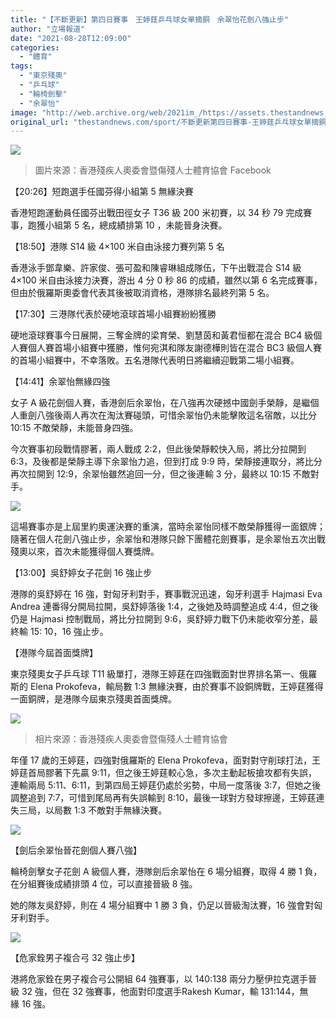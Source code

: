 ```yaml
---
title: "【不斷更新】第四日賽事　王婷莛乒乓球女單摘銅　余翠怡花劍八強止步"
author: "立場報道"
date: "2021-08-28T12:09:00"
categories:
  - "體育"
tags:
  - "東京殘奧"
  - "乒乓球"
  - "輪椅劍擊"
  - "余翠怡"
image: "http://web.archive.org/web/2021im_/https://assets.thestandnews.com/media/photos/1-03.png"
original_url: "thestandnews.com/sport/不斷更新第四日賽事-王婷莛乒乓球女單摘銅-奪港隊今屆首面獎牌"
---
```

![](http://web.archive.org/web/2021im_/https://assets.thestandnews.com/media/photos/1-03.png)
> 圖片來源：香港殘疾人奧委會暨傷殘人士體育協會 Facebook

【20:26】短跑選手任國芬得小組第 5 無緣決賽

香港短跑運動員任國芬出戰田徑女子 T36 級 200 米初賽，以 34 秒 79 完成賽事，跑獲小組第 5 名，總成績排第 10 ，未能晉身決賽。

【18:50】港隊 S14 級 4×100 米自由泳接力賽列第 5 名

香港泳手鄧韋樂、許家俊、張可盈和陳睿琳組成隊伍，下午出戰混合 S14 級 4×100 米自由泳接力決賽，游出 4 分 0 秒 86 的成績，雖然以第 6 名完成賽事，但由於俄羅斯奧委會代表其後被取消資格，港隊排名最終列第 5 名。

【17:30】三港隊代表於硬地滾球首場小組賽紛紛獲勝

硬地滾球賽事今日展開，三奪金牌的梁育榮、劉慧茵和黃君恒都在混合 BC4 級個人賽個人賽首場小組賽中獲勝，惟何宛淇和隊友謝德樺則皆在混合 BC3 級個人賽的首場小組賽中，不幸落敗。五名港隊代表明日將繼續迎戰第二場小組賽。

【14:41】余翠怡無緣四強

女子 A 級花劍個人賽，香港劍后余翠怡，在八強再次硬撼中國劍手榮靜，是繼個人重劍八強後兩人再次在淘汰賽碰頭，可惜余翠怡仍未能擊敗這名宿敵，以比分 10:15 不敵榮靜，未能晉身四強。

今次賽事初段戰情膠著，兩人戰成 2:2，但此後榮靜較快入局，將比分拉開到 6:3，及後都是榮靜主導下余翠怡力追，但到打成 9:9 時，榮靜接連取分，將比分再次拉開到 12:9，余翠怡雖然追回一分，但之後連輸 3 分，最終以 10:15 不敵對手。

![](http://web.archive.org/web/2021im_/https://assets.thestandnews.com/media/photos/240649346_4483407438411508_8670527673793118780_n.png)

這場賽事亦是上屆里約奧運決賽的重演，當時余翠怡同樣不敵榮靜獲得一面銀牌；隨著在個人花劍八強止步，余翠怡和港隊只餘下團體花劍賽事，是余翠怡五次出戰殘奧以來，首次未能獲得個人賽獎牌。

【13:00】吳舒婷女子花劍 16 強止步

港隊的吳舒婷在 16 強，對匈牙利對手，賽事戰況迅速，匈牙利選手 Hajmasi Eva Andrea 連番得分開局拉開，吳舒婷落後 1:4，之後她及時調整追成 4:4，但之後仍是 Hajmasi 控制戰局，將比分拉開到 9:6，吳舒婷力戰下仍未能收窄分差，最終輸 15: 10，16 強止步。

【港隊今屆首面獎牌】

東京殘奧女子乒乓球 T11 級單打，港隊王婷莛在四強戰面對世界排名第一、俄羅斯的 Elena Prokofeva，輸局數 1:3 無緣決賽，由於賽事不設銅牌戰，王婷莛獲得一面銅牌，是港隊今屆東京殘奧首面獎牌。

![](http://web.archive.org/web/2021im_/https://assets.thestandnews.com/media/photos/%E6%AE%98%E5%A5%A7%E4%B9%92%E4%B9%93%E6%B3%A2.jpeg)
> 相片來源：香港殘疾人奧委會暨傷殘人士體育協會

年僅 17 歲的王婷莛，四強對俄羅斯的 Elena Prokofeva，面對對守削球打法，王婷莛首局膠著下先贏 9:11，但之後王婷莛較心急，多次主動起板搶攻都有失誤，連輸兩局 5:11、6:11，到第四局王婷莛仍處於劣勢，中局一度落後 3:7，但她之後調整追到 7:7，可惜到尾局再有失誤輸到 8:10，最後一球對方發球擦邊，王婷莛連失三局，以局數 1:3 不敵對手無緣決賽。

![](http://web.archive.org/web/2021im_/https://assets.thestandnews.com/media/photos/240462698_4483011055117813_4208464119595038795_n_AF9DUOP.png)

【劍后余翠怡晉花劍個人賽八強】

輪椅劍擊女子花劍 A 級個人賽，港隊劍后余翠怡在 6 場分組賽，取得 4 勝 1 負，在分組賽後成績排頭 4 位，可以直接晉級 8 強。

她的隊友吳舒婷，則在 4 場分組賽中 1 勝 3 負，仍足以晉級淘汰賽，16 強會對匈牙利對手。

![](http://web.archive.org/web/2021im_/https://assets.thestandnews.com/media/photos/240446946_4483241625094756_7247862425112237923_n.png)

【危家銓男子複合弓 32 強止步】

港將危家銓在男子複合弓公開組 64 強賽事，以 140:138 兩分力壓伊拉克選手晉級 32 強，但在 32 強賽事，他面對印度選手Rakesh Kumar，輸 131:144，無緣 16 強。
